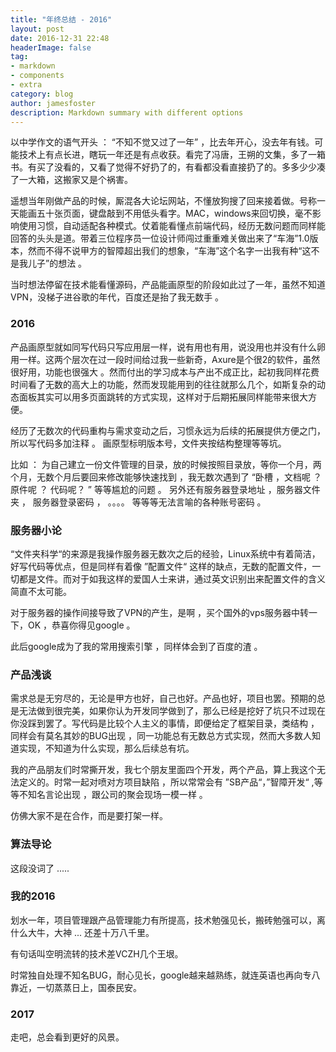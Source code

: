 ```yaml
---
title: "年终总结 - 2016"
layout: post
date: 2016-12-31 22:48
headerImage: false
tag:
- markdown
- components
- extra
category: blog
author: jamesfoster
description: Markdown summary with different options
---
```

以中学作文的语气开头 ： “不知不觉又过了一年” ，比去年开心，没去年有钱。可能技术上有点长进，瞎玩一年还是有点收获。看完了冯唐，王朔的文集，多了一箱书。有买了没看的，又看了觉得不好扔了的，有看都没看直接扔了的。多多少少凑了一大箱，这搬家又是个祸害。

遥想当年刚做产品的时候，厮混各大论坛网站，不懂放狗搜了回来接着做。号称一天能画五十张页面，键盘敲到不用低头看字。MAC，windows来回切换，毫不影响使用习惯，自动适配各种模式。仗着能看懂点前端代码，经历无数问题而同样能回答的头头是道。带着三位程序员一位设计师闯过重重难关做出来了“车海”1.0版本，然而不得不说甲方的智障超出我们的想象，“车海”这个名字一出我有种“这不是我儿子”的想法 。

当时想法停留在技术能看懂源码，产品能画原型的阶段如此过了一年，虽然不知道VPN，没梯子进谷歌的年代，百度还是抬了我无数手 。

### 2016

产品画原型就如同写代码只写应用层一样，说有用也有用，说没用也并没有什么卵用一样。这两个层次在过一段时间给过我一些新奇，Axure是个很2的软件，虽然很好用，功能也很强大 。然而付出的学习成本与产出不成正比，起初我同样花费时间看了无数的高大上的功能，然而发现能用到的往往就那么几个，如斯复杂的动态面板其实可以用多页面跳转的方式实现，这样对于后期拓展同样能带来很大方便。

经历了无数次的代码重构与需求变动之后，习惯永远为后续的拓展提供方便之门，所以写代码多加注释 。 画原型标明版本号，文件夹按结构整理等等坑。

比如 ： 为自己建立一份文件管理的目录，放的时候按照目录放，等你一个月，两个月，无数个月后要回来修改能够快速找到 ，我无数次遇到了 “卧槽 ，文档呢 ？ 原件呢 ？ 代码呢？ ”  等等尴尬的问题 。 另外还有服务器登录地址 ，服务器文件夹 ， 服务器登录密码 ，  。。。。  等等等无法言喻的各种账号密码 。


### 服务器小论

“文件夹科学“的来源是我操作服务器无数次之后的经验，Linux系统中有着简洁，好写代码等优点，但是同样有着像 ”配置文件“ 这样的缺点，无数的配置文件，一切都是文件。而对于如我这样的爱国人士来讲，通过英文识别出来配置文件的含义简直不太可能。

对于服务器的操作间接导致了VPN的产生，是啊 ，买个国外的vps服务器中转一下，OK ，恭喜你得见google 。

此后google成为了我的常用搜索引擎 ，同样体会到了百度的渣 。

### 产品浅谈

需求总是无穷尽的，无论是甲方也好，自己也好。产品也好，项目也罢。预期的总是无法做到很完美，如果你认为开发同学做到了，那么已经是挖好了坑只不过现在你没踩到罢了。写代码是比较个人主义的事情，即便给定了框架目录，类结构 ，同样会有莫名其妙的BUG出现 ，同一功能总有无数总方式实现，然而大多数人知道实现，不知道为什么实现，那么后续总有坑。

我的产品朋友们时常撕开发，我七个朋友里面四个开发，两个产品，算上我这个无法定义的。时常一起对喷对方项目缺陷 ，所以常常会有 ”SB产品“，”智障开发“ ,等等不知名言论出现 ，跟公司的聚会现场一模一样 。

仿佛大家不是在合作，而是要打架一样。

### 算法导论

这段没词了
.....

### 我的2016

划水一年，项目管理跟产品管理能力有所提高，技术勉强见长，搬砖勉强可以，离什么大牛，大神 ...  还差十万八千里。

有句话叫空明流转的技术差VCZH几个王垠。

时常独自处理不知名BUG，耐心见长，google越来越熟练，就连英语也再向专八靠近，一切蒸蒸日上，国泰民安。


### 2017

走吧，总会看到更好的风景。
